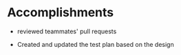 # Accomplishments

* reviewed teammates' pull requests

* Created and updated the test plan based on the design

  
